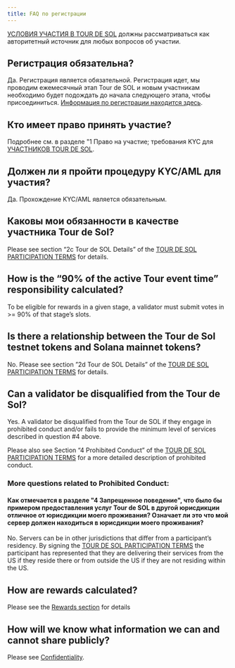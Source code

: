 ```yaml
---
title: FAQ по регистрации
---
```


[УСЛОВИЯ УЧАСТИЯ В TOUR DE SOL](https://drive.google.com/a/solana.com/file/d/15ueLG6VJoQ5Hx4rnpjFeuL3pG5DbrBbE/view?usp=sharing) должны рассматриваться как авторитетный источник для любых вопросов об участии.

## Регистрация обязательна?

Да. Регистрация является обязательной. Регистрация идет, мы проводим ежемесячный этап Tour de SOL и новым участникам необходимо будет подождать до начала следующего этапа, чтобы присоединиться. [Информация по регистрации находится здесь](how-to-register.md).

## Кто имеет право принять участие?

Подробнее см. в разделе "1 Право на участие; требования KYC для [УЧАСТНИКОВ TOUR DE SOL](https://drive.google.com/a/solana.com/file/d/15ueLG6VJoQ5Hx4rnpjFeuL3pG5DbrBbE/view?usp=sharing).

## Должен ли я пройти процедуру KYC/AML для участия?

Да. Прохождение KYC/AML является обязательным.

## Каковы мои обязанности в качестве участника Tour de Sol?

Please see section “2c Tour de SOL Details” of the [TOUR DE SOL PARTICIPATION TERMS](https://drive.google.com/file/d/15ueLG6VJoQ5Hx4rnpjFeuL3pG5DbrBbE/view) for details.

## How is the “90% of the active Tour event time” responsibility calculated?

To be eligible for rewards in a given stage, a validator must submit votes in &gt;= 90% of that stage’s slots.

## Is there a relationship between the Tour de Sol testnet tokens and Solana mainnet tokens?

No. Please see section ”2d Tour de SOL Details” of the [TOUR DE SOL PARTICIPATION TERMS](https://drive.google.com/file/d/15ueLG6VJoQ5Hx4rnpjFeuL3pG5DbrBbE/view) for details.

## Can a validator be disqualified from the Tour de Sol?

Yes. A validator be disqualified from the Tour de SOL if they engage in prohibited conduct and/or fails to provide the minimum level of services described in question \#4 above.

Please also see Section “4 Prohibited Conduct” of the [TOUR DE SOL PARTICIPATION TERMS](https://drive.google.com/file/d/15ueLG6VJoQ5Hx4rnpjFeuL3pG5DbrBbE/view) for a more detailed description of prohibited conduct.

### More questions related to Prohibited Conduct:

#### Как отмечается в разделе "4 Запрещенное поведение", что было бы примером предоставления услуг Tour de SOL в другой юрисдикции отличное от юрисдикции моего проживания? Означает ли это что мой сервер должен находиться в юрисдикции моего проживания?

No. Servers can be in other jurisdictions that differ from a participant’s residency. By signing the [TOUR DE SOL PARTICIPATION TERMS](https://drive.google.com/file/d/15ueLG6VJoQ5Hx4rnpjFeuL3pG5DbrBbE/view) the participant has represented that they are delivering their services from the US if they reside there or from outside the US if they are not residing within the US.

## How are rewards calculated?

Please see the [Rewards section](rewards.md) for details

## How will we know what information we can and cannot share publicly?

Please see [Confidentiality](confidentiality.md).
